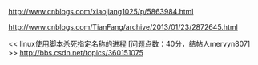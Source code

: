 


http://www.cnblogs.com/xiaojiang1025/p/5863984.html

http://www.cnblogs.com/TianFang/archive/2013/01/23/2872645.html

<< linux使用脚本杀死指定名称的进程 [问题点数：40分，结帖人mervyn807] >>
http://bbs.csdn.net/topics/360151075
